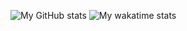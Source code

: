![My GitHub stats](https://github-readme-stats.vercel.app/api?username=psoglav&show_icons=true&theme=onedark&count_private=true&hide_title=true&border_color=2f373d&bg_color=0d1117)
![My wakatime stats](https://github-readme-stats.vercel.app/api/wakatime?username=psoglav&range=all_time&hide_title=true&layout=compact&langs_count=10&theme=onedark&border_color=2f373d)
